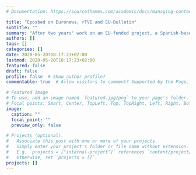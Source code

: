 ```yaml
---
# Documentation: https://sourcethemes.com/academic/docs/managing-content/

title: "Eposbed on Euronews, rTVE and EU-Bulletin"
subtitle: ""
summary: "After two years' work on an EU-funded project, a Spanish-based company has come up with a new prototype of a bed that could make life more comfortable for both patients and nurses, Euronews published."
authors: []
tags: []
categories: []
date: 2020-05-20T18:17:23+02:00
lastmod: 2020-05-20T18:17:23+02:00
featured: false
draft: false
profile: false  # Show author profile?
commentable: true  # Allow visitors to comment? Supported by the Page, Post, and Docs content types.

# Featured image
# To use, add an image named `featured.jpg/png` to your page's folder.
# Focal points: Smart, Center, TopLeft, Top, TopRight, Left, Right, BottomLeft, Bottom, BottomRight.
image:
  caption: ""
  focal_point: ""
  preview_only: false

# Projects (optional).
#   Associate this post with one or more of your projects.
#   Simply enter your project's folder or file name without extension.
#   E.g. `projects = ["internal-project"]` references `content/project/deep-learning/index.md`.
#   Otherwise, set `projects = []`.
projects: []
---
```

